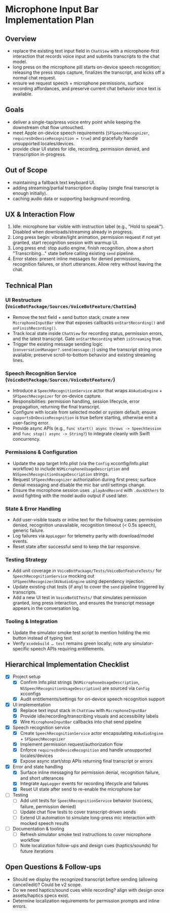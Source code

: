 # Microphone Input Bar Implementation Plan

## Overview
- replace the existing text input field in `ChatView` with a microphone-first interaction that records voice input and submits transcripts to the chat model.
- long press on the microphone pill starts on-device speech recognition; releasing the press stops capture, finalizes the transcript, and kicks off a normal chat request.
- ensure we request speech + microphone permissions, surface recording affordances, and preserve current chat behavior once text is available.

## Goals
- deliver a single-tap/press voice entry point while keeping the downstream chat flow untouched.
- meet Apple on-device speech requirements (`SFSpeechRecognizer`, `requiresOnDeviceRecognition = true`) and gracefully handle unsupported locales/devices.
- provide clear UI states for idle, recording, permission denied, and transcription in-progress.

## Out of Scope
- maintaining a fallback text keyboard UI.
- adding streaming/partial transcription display (single final transcript is enough initially).
- caching audio data or supporting background recording.

## UX & Interaction Flow
1. Idle: microphone bar visible with instruction label (e.g., "Hold to speak"). Disabled when downloads/streaming already in progress.
2. Long press begin: vibrate/light animation, permission request if not yet granted, start recognition session with warmup UI.
3. Long press end: stop audio engine, finish recognition, show a short "Transcribing…" state before calling existing `send` pipeline.
4. Error states: present inline messages for denied permissions, recognition failures, or short utterances. Allow retry without leaving the chat.

## Technical Plan
### UI Restructure (`VoiceBotPackage/Sources/VoiceBotFeature/ChatView`)
- Remove the text field + send button stack; create a new `MicrophoneInputBar` view that exposes callbacks `onStartRecording()` and `onFinishRecording()`.
- Track local state inside `ChatView` for recording status, permission errors, and the latest transcript. Gate `onStartRecording` when `isStreaming` true.
- Trigger the existing message sending logic (`conversationManager?.send(message:)`) using the transcript string once available; preserve scroll-to-bottom behavior and existing streaming lines.

### Speech Recognition Service (`VoiceBotPackage/Sources/VoiceBotFeature/`)
- Introduce a `SpeechRecognitionService` actor that wraps `AVAudioEngine` + `SFSpeechRecognizer` for on-device capture.
- Responsibilities: permission handling, session lifecycle, error propagation, returning the final transcript.
- Configure with locale from selected model or system default; ensure `supportsOnDeviceRecognition` is true before starting, otherwise emit a user-facing error.
- Provide async APIs (e.g., `func start() async throws -> SpeechSession` and `func stop() async -> String?`) to integrate cleanly with Swift concurrency.

### Permissions & Configuration
- Update the app target Info.plist (via the `Config` xcconfig/Info.plist workflow) to include `NSMicrophoneUsageDescription` and `NSSpeechRecognitionUsageDescription` strings.
- Request `SFSpeechRecognizer` authorization during first press; surface denial messaging and disable the mic bar until settings change.
- Ensure the microphone session uses `.playAndRecord` with `.duckOthers` to avoid fighting with the model audio output if used later.

### State & Error Handling
- Add user-visible toasts or inline text for the following cases: permission denied, recognition unavailable, recognition timeout (< 0.5s speech), generic failure.
- Log failures via `AppLogger` for telemetry parity with download/model events.
- Reset state after successful send to keep the bar responsive.

### Testing Strategy
- Add unit coverage in `VoiceBotPackage/Tests/VoiceBotFeatureTests/` for `SpeechRecognitionService` mocking out `SFSpeechRecognizer`/`AVAudioEngine` using dependency injection.
- Update existing chat tests (if any) to cover the `send` pipeline triggered by transcripts.
- Add a new UI test in `VoiceBotUITests/` that simulates permission granted, long press interaction, and ensures the transcript message appears in the conversation log.

### Tooling & Integration
- Update the simulator smoke test script to mention holding the mic button instead of typing text.
- Verify `xcodebuild … test` remains green locally; note any simulator-specific speech APIs requiring entitlements.

## Hierarchical Implementation Checklist
- [x] Project setup
    - [x] Confirm Info.plist strings (`NSMicrophoneUsageDescription`, `NSSpeechRecognitionUsageDescription`) are sourced via `Config` xcconfigs
    - [x] Audit entitlements/settings for on-device speech recognition support
- [x] UI implementation
    - [x] Replace text input stack in `ChatView` with `MicrophoneInputBar`
    - [x] Provide idle/recording/transcribing visuals and accessibility labels
    - [x] Wire `MicrophoneInputBar` callbacks into chat send pipeline
- [x] Speech recognition service
    - [x] Create `SpeechRecognitionService` actor encapsulating `AVAudioEngine` + `SFSpeechRecognizer`
    - [x] Implement permission request/authorization flow
    - [x] Enforce `requiresOnDeviceRecognition` and handle unsupported locales/devices
    - [x] Expose async start/stop APIs returning final transcript or errors
- [x] Error and state handling
    - [x] Surface inline messaging for permission denial, recognition failure, and short utterances
    - [x] Integrate `AppLogger` events for recording lifecycle and failures
    - [x] Reset UI state after send to re-enable the microphone bar
- [ ] Testing
    - [ ] Add unit tests for `SpeechRecognitionService` behavior (success, failure, permission denied)
    - [ ] Update chat flow tests to cover transcript-driven sends
    - [ ] Extend UI automation to simulate long-press mic interaction with mocked speech results
- [ ] Documentation & tooling
    - [ ] Refresh simulator smoke test instructions to cover microphone workflow
    - [ ] Note localization follow-ups and design cues (haptics/sounds) for future iterations

## Open Questions & Follow-ups
- Should we display the recognized transcript before sending (allowing cancel/edit)? Could be v2 scope.
- Do we need haptics/sound cues while recording? align with design once assets/haptics specs exist.
- Determine localization requirements for permission prompts and inline errors.

